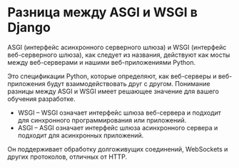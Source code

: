# Разница между ASGI и WSGI в Django


ASGI (интерфейс асинхронного серверного шлюза) и WSGI (интерфейс веб-серверного шлюза), как следует из названия, действуют как мосты между веб-серверами и нашими веб-приложениями Python. 

Это спецификации Python, которые определяют, как веб-серверы и веб-приложения будут взаимодействовать друг с другом. 
Понимание разницы между ASGI и WSGI имеет решающее значение для вашего обучения разработке.


* WSGI – WSGI означает интерфейс шлюза веб-сервера и подходит для синхронного программирования или приложений.
* ASGI – ASGI означает интерфейс шлюза асинхронного сервера и подходит для асинхронных приложений. 


Он поддерживает обработку долгоживущих соединений, WebSockets и других протоколов, отличных от HTTP.